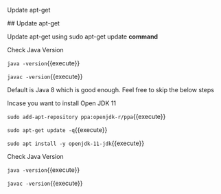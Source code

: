 Update apt-get

## Update apt-get

Update apt-get using sudo apt-get update **command**

Check Java Version

`java -version`{{execute}}

`javac -version`{{execute}}



Default is Java 8 which is good enough. Feel free to skip the below steps

Incase you want to install  Open JDK 11

`sudo add-apt-repository ppa:openjdk-r/ppa`{{execute}}

`sudo apt-get update -q`{{execute}}

`sudo apt install -y openjdk-11-jdk`{{execute}}

Check Java Version

`java -version`{{execute}}

`javac -version`{{execute}}
